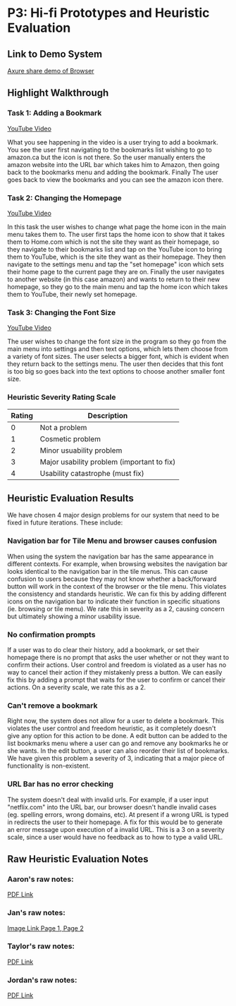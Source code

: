 # P3: Hi-fi Prototypes and Heuristic Evaluation

## Link to Demo System

[Axure share demo of Browser](http://ej7arb.axshare.com)

## Highlight Walkthrough

### Task 1: Adding a Bookmark

[](https://youtu.be/XlIFMui7a_8)
[YouTube Video](https://youtu.be/XlIFMui7a_8)
  
What you see happening in the video is a user trying to add a bookmark. You see the user first navigating to the bookmarks list wishing to go to amazon.ca but the icon is not there. So the user manually enters the amazon website into the URL bar which takes him to Amazon, then going back to the bookmarks menu and adding the bookmark. Finally The user goes back to view the bookmarks and you can see the amazon icon there.

### Task 2: Changing the Homepage

[](https://youtu.be/pYlkLS5eSXU)
[YouTube Video](https://youtu.be/pYlkLS5eSXU)
  
In this task the user wishes to change what page the home icon in the main menu takes them to. The user first taps the home icon to show that it takes them to Home.com which is not the site they want as their homepage, so they navigate to their bookmarks list and tap on the YouTube icon to bring them to YouTube, which is the site they want as their homepage. They then navigate to the settings menu and tap the "set homepage" icon which sets their home page to the current page they are on. Finally the user navigates to another website (in this case amazon) and wants to return to their new homepage, so they go to the main menu and tap the home icon which takes them to YouTube, their newly set homepage.

### Task 3: Changing the Font Size

[](https://youtu.be/TYvAzYpzUd8)
[YouTube Video](https://youtu.be/TYvAzYpzUd8)
  
The user wishes to change the font size in the program so they go from the main menu into settings and then text options, which lets them choose from a variety of font sizes. The user selects a bigger font, which is evident when they return back to the settings menu. The user then decides that this font is too big so goes back into the text options to choose another smaller font size.


### Heuristic Severity Rating Scale
|Rating|Description|
|---|---|
|0|Not a problem|
|1|Cosmetic problem|
|2|Minor usuability problem|
|3|Major usability problem (important to fix)|
|4|Usability catastrophe (must fix)|

## Heuristic Evaluation Results
We have chosen 4 major design problems for our system that need to be fixed in future iterations.  These include:

### Navigation bar for Tile Menu and browser causes confusion
When using the system the navigation bar has the same appearance in different contexts.  For example, when browsing websites the navigation bar looks identical to the navigation bar in the tile menus.  This can cause confusion to users because they may not know whether a back/forward button will work in the context of the browser or the tile menu.  This violates the consistency and standards heuristic.  We can fix this by adding different icons on the navigation bar to indicate their function in specific situations (ie. browsing or tile menu).  We rate this in severity as a 2, causing concern but ultimately showing a minor usability issue.  

### No confirmation prompts
If a user was to do clear their history, add a bookmark, or set their homepage there is no prompt that asks the user whether or not they want to confirm their actions.  User control and freedom is violated as a user has no way to cancel their action if they mistakenly press a button.  We can easily fix this by adding a prompt that waits for the user to confirm or cancel their actions.  On a severity scale, we rate this as a 2.  

### Can't remove a bookmark 
Right now, the system does not allow for a user to delete a bookmark.  This violates the user control and freedom heuristic, as it completely doesn't give any option for this action to be done.  A edit button can be added to the list bookmarks menu where a user can go and remove any bookmarks he or she wants.  In the edit button, a user can also reorder their list of bookmarks.  We have given this problem a severity of 3, indicating that a major piece of functionality is non-existent.

### URL Bar has no error checking
The system doesn't deal with invalid urls.  For example, if a user input "netflix.com" into the URL bar, our browser doesn't handle invalid cases (eg. spelling errors, wrong domains, etc).  At present if a wrong URL is typed in redirects the user to their homepage.  A fix for this would be to generate an error message upon execution of a invalid URL.  This is a 3 on a severity scale, since a user would have no feedback as to how to type a valid URL.

## Raw Heuristic Evaluation Notes

### Aaron's raw notes:
[PDF Link](https://janlothar.github.io/481-t01group01/P3%20Heuristic%20Analysis/Hueristic_Aaron.pdf)

### Jan's raw notes:
[Image Link Page 1, ](https://janlothar.github.io/481-t01group01/P3%20Heuristic%20Analysis/Jan_heuristicsPage1.jpg)
[Page 2](https://janlothar.github.io/481-t01group01/P3%20Heuristic%20Analysis/Jan_heuristicsPage2.jpg)

### Taylor's raw notes:
[PDF Link](https://janlothar.github.io/481-t01group01/P3%20Heuristic%20Analysis/Taylors%20P3%20Heuristic%20Analysis%20-%20Sheet1.pdf)

### Jordan's raw notes:
[PDF Link](https://janlothar.github.io/481-t01group01/P3%20Heuristic%20Analysis/p3-heuristic-jordan.pdf)
